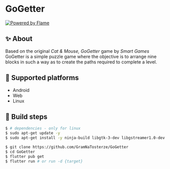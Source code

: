 # GoGetter
[![Powered by Flame](https://img.shields.io/badge/Powered%20by-%F0%9F%94%A5-orange.svg)](https://flame-engine.org)

## :sparkles: About ##
Based on the original *Cat & Mouse, GoGetter* game by *Smart Games*
GoGetter is a simple puzzle game where the objective is to arrange nine blocks in such a way as to create the paths required to complete a level.


## :dart: Supported platforms ##
- Android
- Web
- Linux


## :rocket: Build steps ##

```bash
$ # dependencies - only for linux
$ sudo apt-get update -y
$ sudo apt-get install -y ninja-build libgtk-3-dev libgstreamer1.0-dev libunwind-dev libgstreamer1.0 libgstreamer-plugins-base1.0-dev

$ git clone https://github.com/GramNaTosterze/GoGetter
$ cd GoGetter
$ flutter pub get
$ flutter run # or run -d {target}
```